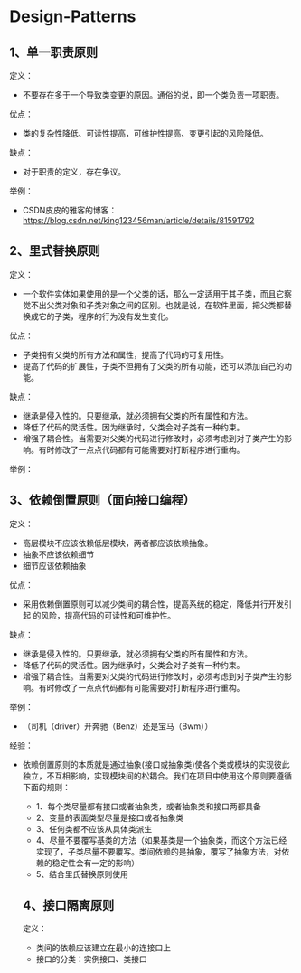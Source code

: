 # Design-Patterns



## 1、单一职责原则

定义：
* 不要存在多于一个导致类变更的原因。通俗的说，即一个类负责一项职责。

优点：
* 类的复杂性降低、可读性提高，可维护性提高、变更引起的风险降低。

缺点：
* 对于职责的定义，存在争议。

举例：
* CSDN皮皮的雅客的博客：https://blog.csdn.net/king123456man/article/details/81591792


## 2、里式替换原则

定义：
* 一个软件实体如果使用的是一个父类的话，那么一定适用于其子类，而且它察觉不出父类对象和子类对象之间的区别。也就是说，在软件里面，把父类都替换成它的子类，程序的行为没有发生变化。

优点：
* 子类拥有父类的所有方法和属性，提高了代码的可复用性。
* 提高了代码的扩展性，子类不但拥有了父类的所有功能，还可以添加自己的功能。

缺点：
* 继承是侵入性的。只要继承，就必须拥有父类的所有属性和方法。
* 降低了代码的灵活性。因为继承时，父类会对子类有一种约束。
* 增强了耦合性。当需要对父类的代码进行修改时，必须考虑到对子类产生的影响。有时修改了一点点代码都有可能需要对打断程序进行重构。

举例：


## 3、依赖倒置原则（面向接口编程）

定义：
* 高层模块不应该依赖低层模块，两者都应该依赖抽象。
* 抽象不应该依赖细节
* 细节应该依赖抽象

优点：
* 采用依赖倒置原则可以减少类间的耦合性，提高系统的稳定，降低并行开发引起 的风险，提高代码的可读性和可维护性。

缺点：
* 继承是侵入性的。只要继承，就必须拥有父类的所有属性和方法。
* 降低了代码的灵活性。因为继承时，父类会对子类有一种约束。
* 增强了耦合性。当需要对父类的代码进行修改时，必须考虑到对子类产生的影响。有时修改了一点点代码都有可能需要对打断程序进行重构。

举例：
* （司机（driver）开奔驰（Benz）还是宝马（Bwm））

经验：
* 依赖倒置原则的本质就是通过抽象(接口或抽象类)使各个类或模块的实现彼此独立，不互相影响，实现模块间的松耦合。我们在项目中使用这个原则要遵循下面的规则：
  * 1、每个类尽量都有接口或者抽象类，或者抽象类和接口两都具备
  * 2、变量的表面类型尽量是接口或者抽象类
  * 3、任何类都不应该从具体类派生
  * 4、尽量不要覆写基类的方法（如果基类是一个抽象类，而这个方法已经实现了，子类尽量不要覆写。类间依赖的是抽象，覆写了抽象方法，对依赖的稳定性会有一定的影响）
  * 5、结合里氏替换原则使用
  
  
  ## 4、接口隔离原则
  
  定义：
   * 类间的依赖应该建立在最小的连接口上
   * 接口的分类：实例接口、类接口
  
  
  

